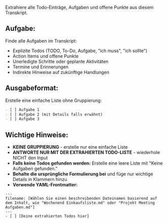 Extrahiere alle Todo-Einträge, Aufgaben und offene Punkte aus diesem Transkript.

## Aufgabe:

Finde alle Aufgaben im Transkript:
- Explizite Todos (TODO, To-Do, Aufgabe, "ich muss", "ich sollte")
- Action Items und offene Punkte
- Unerledigte Schritte oder geplante Aktivitäten
- Termine und Erinnerungen
- Indirekte Hinweise auf zukünftige Handlungen

## Ausgabeformat:

Erstelle eine einfache Liste ohne Gruppierung:

```markdown
- [ ] Aufgabe 1
- [ ] Aufgabe 2 (mit Details falls erwähnt)
- [ ] Aufgabe 3
```

## Wichtige Hinweise:

- **KEINE GRUPPIERUNG** - erstelle nur eine einfache Liste
- **ANTWORTE NUR MIT DER EXTRAHIERTEN TODO-LISTE** - wiederhole NICHT den Input
- **Falls keine Todos gefunden werden:** Erstelle eine leere Liste mit "Keine Aufgaben gefunden."
- **Behalte die ursprüngliche Formulierung bei** und füge nur wichtige Details in Klammern hinzu
- **Verwende YAML-Frontmatter:**

```
---
filename: [Wählen Sie einen beschreibenden Dateinamen basierend auf dem Inhalt, wie "Wochenend Einkaufsliste.md" oder "Projekt Meeting Aufgaben.md"]
---
- [ ] [Deine extrahierten Todos hier]
```

